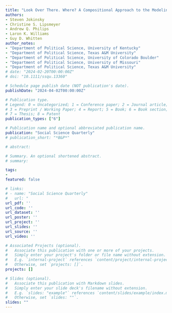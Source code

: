 ```yaml
---
title: "Look Over There. Where? A Compositional Approach to the Modeling of Public Opinion on the Most Important Problem"
authors:
- Steven Jokinsky
- Christine S. Lipsmeyer
- Andrew Q. Philips
- Laron K. Williams
- Guy D. Whitten
author_notes:
- "Department of Political Science, University of Kentucky"
- "Department of Political Science, Texas A&M University"
- "Department of Political Science, University of Colorado Boulder"
- "Department of Political Science, University of Missouri"
- "Department of Political Science, Texas A&M University"
# date: "2024-02-20T00:00:00Z"
# doi: "10.1111/ssqu.13360"

# Schedule page publish date (NOT publication's date).
publishDate: "2024-04-02T00:00:00Z"

# Publication type.
# Legend: 0 = Uncategorized; 1 = Conference paper; 2 = Journal article;
# 3 = Preprint / Working Paper; 4 = Report; 5 = Book; 6 = Book section;
# 7 = Thesis; 8 = Patent
publication_types: ["6"]

# Publication name and optional abbreviated publication name.
publication: "Social Science Quarterly"
# publication_short: "*B&P*"

# abstract: 

# Summary. An optional shortened abstract.
# summary:

tags:
- 
featured: false

# links:
# - name: "Social Science Quarterly"
#   url: "
url_pdf: ''
url_code: ''
url_dataset: ''
url_poster: ''
url_project: ''
url_slides: ''
url_source: ''
url_video: ''

# Associated Projects (optional).
#   Associate this publication with one or more of your projects.
#   Simply enter your project's folder or file name without extension.
#   E.g. `internal-project` references `content/project/internal-project/index.md`.
#   Otherwise, set `projects: []`.
projects: []

# Slides (optional).
#   Associate this publication with Markdown slides.
#   Simply enter your slide deck's filename without extension.
#   E.g. `slides: "example"` references `content/slides/example/index.md`.
#   Otherwise, set `slides: ""`.
slides: ""
---
```

